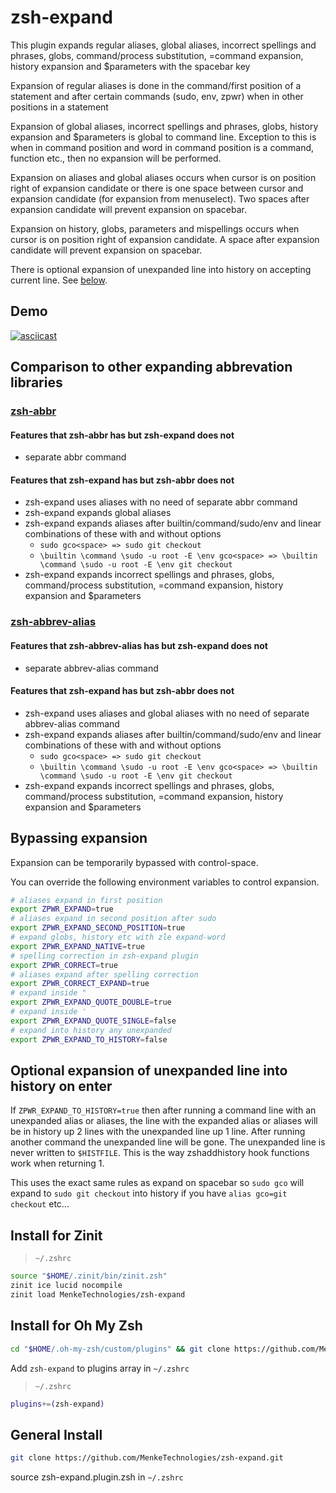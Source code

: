 # zsh-expand
This plugin expands regular aliases, global aliases, incorrect spellings and phrases, globs, command/process substitution, =command expansion, history expansion and $parameters with the spacebar key 

Expansion of regular aliases is done in the command/first position of a statement and after certain commands (sudo, env, zpwr) when in other positions in a statement 

Expansion of global aliases, incorrect spellings and phrases, globs, history expansion and $parameters is global to command line.  Exception to this is when in command position and word in command position is a command, function etc., then no expansion will be performed.

Expansion on aliases and global aliases occurs when cursor is on position right of expansion candidate or there is one space between cursor and expansion candidate (for expansion from menuselect).  Two spaces after expansion candidate will prevent expansion on spacebar.

Expansion on history, globs, parameters and mispellings occurs when cursor is on position right of expansion candidate.  A space after expansion candidate will prevent expansion on spacebar.

There is optional expansion of unexpanded line into history on accepting current line.  See [below](#optional-expansion-of-unexpanded-line-into-history-on-enter).

## Demo
[![asciicast](https://asciinema.org/a/FteYBtHg5F9oOT7vNkbGlZfjT.svg)](https://asciinema.org/a/FteYBtHg5F9oOT7vNkbGlZfjT)

## Comparison to other expanding abbrevation libraries 
### [zsh-abbr](https://github.com/olets/zsh-abbr)
#### Features that zsh-abbr has but zsh-expand does not
- separate abbr command
#### Features that zsh-expand has but zsh-abbr does not
- zsh-expand uses aliases with no need of separate abbr command
- zsh-expand expands global aliases
- zsh-expand expands aliases after builtin/command/sudo/env and linear combinations of these with and without options
    - `sudo gco<space> => sudo git checkout`
    - `\builtin \command \sudo -u root -E \env gco<space> => \builtin \command \sudo -u root -E \env git checkout`
- zsh-expand expands incorrect spellings and phrases, globs, command/process substitution, =command expansion, history expansion and $parameters

### [zsh-abbrev-alias](https://github.com/momo-lab/zsh-abbrev-alias)
#### Features that zsh-abbrev-alias has but zsh-expand does not
- separate abbrev-alias command
#### Features that zsh-expand has but zsh-abbr does not
- zsh-expand uses aliases and global aliases with no need of separate abbrev-alias command
- zsh-expand expands aliases after builtin/command/sudo/env and linear combinations of these with and without options 
    - `sudo gco<space> => sudo git checkout`
    - `\builtin \command \sudo -u root -E \env gco<space> => \builtin \command \sudo -u root -E \env git checkout`
- zsh-expand expands incorrect spellings and phrases, globs, command/process substitution, =command expansion, history expansion and $parameters

## Bypassing expansion
Expansion can be temporarily bypassed with control-space.

You can override the following environment variables to control expansion.
```sh
# aliases expand in first position
export ZPWR_EXPAND=true
# aliases expand in second position after sudo
export ZPWR_EXPAND_SECOND_POSITION=true
# expand globs, history etc with zle expand-word
export ZPWR_EXPAND_NATIVE=true
# spelling correction in zsh-expand plugin
export ZPWR_CORRECT=true
# aliases expand after spelling correction
export ZPWR_CORRECT_EXPAND=true
# expand inside "
export ZPWR_EXPAND_QUOTE_DOUBLE=true
# expand inside '
export ZPWR_EXPAND_QUOTE_SINGLE=false
# expand into history any unexpanded
export ZPWR_EXPAND_TO_HISTORY=false
```

## Optional expansion of unexpanded line into history on enter
If `ZPWR_EXPAND_TO_HISTORY=true` then after running a command line with an unexpanded alias or aliases, the line with the expanded alias or aliases will be in history up 2 lines with the unexpanded line up 1 line. After running another command the unexpanded line will be gone. The unexpanded line is never written to `$HISTFILE`. This is the way zshaddhistory hook functions work when returning 1.

This uses the exact same rules as expand on spacebar so `sudo gco` will expand to `sudo git checkout` into history if you have `alias gco=git checkout` etc...

## Install for Zinit
> `~/.zshrc`
```sh
source "$HOME/.zinit/bin/zinit.zsh"
zinit ice lucid nocompile
zinit load MenkeTechnologies/zsh-expand
```

## Install for Oh My Zsh

```sh
cd "$HOME/.oh-my-zsh/custom/plugins" && git clone https://github.com/MenkeTechnologies/zsh-expand.git
```

Add `zsh-expand` to plugins array in `~/.zshrc`
> `~/.zshrc`
```sh
plugins+=(zsh-expand)
```

## General Install

```sh
git clone https://github.com/MenkeTechnologies/zsh-expand.git
```

source zsh-expand.plugin.zsh in `~/.zshrc`


